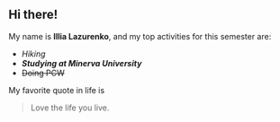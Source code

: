 ## Hi there! ##
My name is **Illia Lazurenko**, and my top activities for this semester are:
- *Hiking*
- ***Studying at Minerva University***
- ~~Doing PCW~~

My favorite quote in life is 
> Love the life you live.
